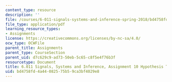```yaml
---
content_type: resource
description: ''
file: /courses/6-011-signals-systems-and-inference-spring-2018/bd4758fd4a44082575b59ca3bf4029e8_MIT6_011S18ps10.pdf
file_type: application/pdf
learning_resource_types:
- Assignments
license: https://creativecommons.org/licenses/by-nc-sa/4.0/
ocw_type: OCWFile
parent_title: Assignments
parent_type: CourseSection
parent_uid: d7c629c9-ad73-50eb-5c65-c8f5e4f76b3f
resourcetype: Document
title: 6.011 Signals, Systems and Inference, Assignment 10 Hypothesis Testing
uid: bd4758fd-4a44-0825-75b5-9ca3bf4029e8
---
```

